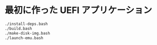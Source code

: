 # 最初に作った UEFI アプリケーション

```bash
./install-deps.bash
./build.bash
./make-disk-img.bash
./launch-emu.bash
```
